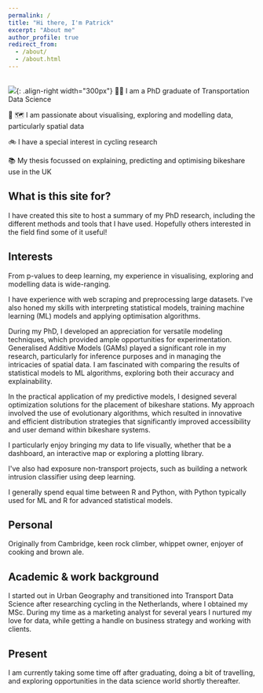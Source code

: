 ```yaml
---
permalink: /
title: "Hi there, I'm Patrick"
excerpt: "About me"
author_profile: true
redirect_from: 
  - /about/
  - /about.html
---
```

 <br/><img src='https://p91g.github.io/patrick-moore.github.io/images/data_bss_city_groups.png'>{: .align-right width="300px"}
🧑‍💻 I am a PhD graduate of Transportation Data Science

🤖 🗺️ I am passionate about visualising, exploring and modelling data, particularly spatial data 

🚲 I have a special interest in cycling research

📚 My thesis focussed on explaining, predicting and optimising bikeshare use in the UK

What is this site for?
------
I have created this site to host a summary of my PhD research, including the different methods and tools that I have used. Hopefully others interested in the field find some of it useful!  

Interests
------
From p-values to deep learning, my experience in visualising, exploring and modelling data is wide-ranging. 

I have experience with web scraping and preprocessing large datasets. I've also honed my skills with interpreting statistical models, training machine learning (ML) models and applying optimisation algorithms. 

During my PhD, I developed an appreciation for versatile modeling techniques, which provided ample opportunities for experimentation. Generalised Additive Models (GAMs) played a significant role in my research, particularly for inference purposes and in managing the intricacies of spatial data. I am fascinated with comparing the results of statistical models to ML algorithms, exploring both their accuracy and explainability.

In the practical application of my predictive models, I designed several optimization solutions for the placement of bikeshare stations. My approach involved the use of evolutionary algorithms, which resulted in innovative and efficient distribution strategies that significantly improved accessibility and user demand within bikeshare systems. 

I particularly enjoy bringing my data to life visually, whether that be a dashboard, an interactive map or exploring a plotting library. 

I've also had exposure non-transport projects, such as building a network intrusion classifier using deep learning.

I generally spend equal time between R and Python, with Python typically used for ML and R for advanced statistical models.

Personal
------
Originally from Cambridge, keen rock climber, whippet owner, enjoyer of cooking and brown ale.

Academic & work background
------
I started out in Urban Geography and transitioned into Transport Data Science after researching cycling in the Netherlands, where I obtained my MSc. During my time as a marketing analyst for several years I nurtured my love for data, while getting a handle on business strategy and working with clients.  

Present
------
I am currently taking some time off after graduating, doing a bit of travelling, and exploring opportunities in the data science world shortly thereafter.


